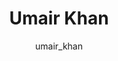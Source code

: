 ---
# this is autogenerated: do not edit
title: Umair Khan
author: umair_khan
layout: author-bio
jobtitle: Grad Student
bio: bioinformatics
type: member
excerpt: "Umair majored in Computer Science and Mathematics at Portland State University before coming to the Biological and Medical Informatics graduate program at UCSF."
header:
  teaser: /assets/images/people/bio-khan.jpg
papers: 
    - title: A single-cell gene expression language model
      excerpt: Connell W, <u>Khan U</u>, Keiser MJ. __arXiv - NeurIPS LMRL__. 2022 Oct 25.
      link: "https://doi.org/10.48550/arXiv.2210.14330"

---